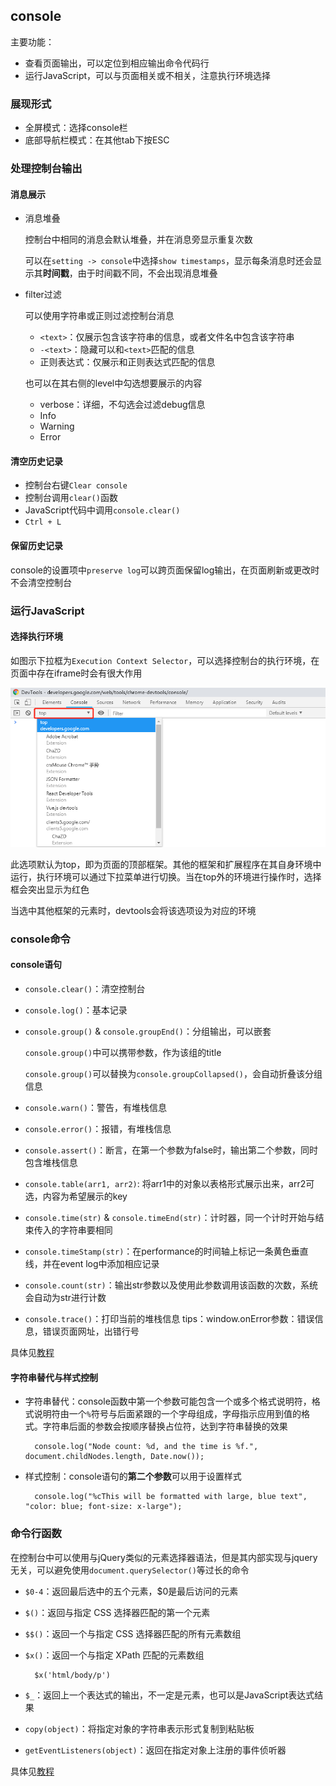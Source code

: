 ## console

主要功能：

* 查看页面输出，可以定位到相应输出命令代码行
* 运行JavaScript，可以与页面相关或不相关，注意执行环境选择

### 展现形式

* 全屏模式：选择console栏
* 底部导航栏模式：在其他tab下按ESC

### 处理控制台输出

#### 消息展示

* 消息堆叠

	控制台中相同的消息会默认堆叠，并在消息旁显示重复次数

	可以在`setting -> console`中选择`show timestamps`，显示每条消息时还会显示其**时间戳**，由于时间戳不同，不会出现消息堆叠

* filter过滤

	可以使用字符串或正则过滤控制台消息
	+ `<text>`：仅展示包含该字符串的信息，或者文件名中包含该字符串
	+ `-<text>`：隐藏可以和`<text>`匹配的信息
	+ 正则表达式：仅展示和正则表达式匹配的信息

	也可以在其右侧的level中勾选想要展示的内容
	+ verbose：详细，不勾选会过滤debug信息
	+ Info
	+ Warning
	+ Error

#### 清空历史记录

* 控制台右键`Clear console`
* 控制台调用`clear()`函数
* JavaScript代码中调用`console.clear()`
* `Ctrl + L`

#### 保留历史记录

console的设置项中`preserve log`可以跨页面保留log输出，在页面刷新或更改时不会清空控制台

### 运行JavaScript

#### 选择执行环境

如图示下拉框为`Execution Context Selector`，可以选择控制台的执行环境，在页面中存在iframe时会有很大作用

![Execution Context Selector](../img/console-context.png)

此选项默认为top，即为页面的顶部框架。其他的框架和扩展程序在其自身环境中运行，执行环境可以通过下拉菜单进行切换。当在top外的环境进行操作时，选择框会突出显示为红色

当选中其他框架的元素时，devtools会将该选项设为对应的环境

### console命令

#### console语句

* `console.clear()`：清空控制台
* `console.log()`：基本记录
* `console.group()` & `console.groupEnd()`：分组输出，可以嵌套

	`console.group()`中可以携带参数，作为该组的title

	`console.group()`可以替换为`console.groupCollapsed()`，会自动折叠该分组信息

* `console.warn()`：警告，有堆栈信息
* `console.error()`：报错，有堆栈信息
* `console.assert()`：断言，在第一个参数为false时，输出第二个参数，同时包含堆栈信息
* `console.table(arr1, arr2)`: 将arr1中的对象以表格形式展示出来，arr2可选，内容为希望展示的key
* `console.time(str)` & `console.timeEnd(str)`：计时器，同一个计时开始与结束传入的字符串要相同
* `console.timeStamp(str)`：在performance的时间轴上标记一条黄色垂直线，并在event log中添加相应记录
* `console.count(str)`：输出str参数以及使用此参数调用该函数的次数，系统会自动为str进行计数
* `console.trace()`：打印当前的堆栈信息
	tips：window.onError参数：错误信息，错误页面网址，出错行号

具体见[教程](https://developers.google.com/web/tools/chrome-devtools/console/console-reference)

#### 字符串替代与样式控制

* 字符串替代：console函数中第一个参数可能包含一个或多个格式说明符，格式说明符由一个`%`符号与后面紧跟的一个字母组成，字母指示应用到值的格式。字符串后面的参数会按顺序替换占位符，达到字符串替换的效果

		console.log("Node count: %d, and the time is %f.", document.childNodes.length, Date.now());

* 样式控制：console语句的**第二个参数**可以用于设置样式

		console.log("%cThis will be formatted with large, blue text", "color: blue; font-size: x-large");

### 命令行函数

在控制台中可以使用与jQuery类似的元素选择器语法，但是其内部实现与jquery无关，可以避免使用`document.querySelector()`等过长的命令

* `$0-4`：返回最后选中的五个元素，$0是最后访问的元素
* `$()`：返回与指定 CSS 选择器匹配的第一个元素
* `$$()`：返回一个与指定 CSS 选择器匹配的所有元素数组
* `$x()`：返回一个与指定 XPath 匹配的元素数组

		$x('html/body/p')

* `$_`：返回上一个表达式的输出，不一定是元素，也可以是JavaScript表达式结果
* `copy(object)`：将指定对象的字符串表示形式复制到粘贴板
* `getEventListeners(object)`：返回在指定对象上注册的事件侦听器

具体见[教程](https://developers.google.com/web/tools/chrome-devtools/console/command-line-reference)

